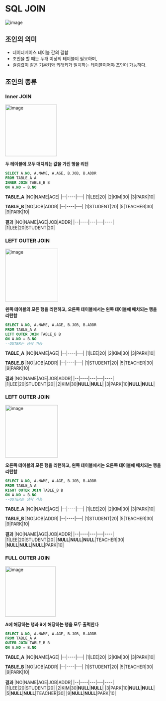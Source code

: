 # SQL JOIN

![image](https://user-images.githubusercontent.com/36829127/169657037-e67d1a49-1cd3-4ad7-9e8a-e9d326c7e9d2.png)

## 조인의 의미
* 데이터베이스 테이블 간의 결합
* 조인을 할 때는 두개 이상의 테이블이 필요하며,
* 컬럼값이 같은 기본키와 외래키가 일치하는 테이블이어야 조인이 가능하다.

## 조인의 종류

### Inner JOIN

<img width="166" alt="image" src="https://user-images.githubusercontent.com/36829127/169674701-407b3472-9db6-426b-a623-cf1347ca68ec.png">

**두 테이블에 모두 매치되는 값을 가진 행을 리턴**

```sql
SELECT A.NO, A.NAME, A.AGE, B.JOB, B.ADDR
FROM TABLE_A A
INNER JOIN TABLE_B B
ON A.NO = B.NO
```
**TABLE_A**
|NO|NAME|AGE|
|--|----|---|
|1|LEE|20|
|2|KIM|30|
|3|PARK|10|


**TABLE_B**
|NO|JOB|ADDR|
|--|----|---|
|1|STUDENT|20|
|5|TEACHER|30|
|9|PARK|10|

**결과**
|NO|NAME|AGE|JOB|ADDR|
|--|----|---|---|----|
|1|LEE|20|STUDENT|20|


### LEFT OUTER JOIN

<img width="170" alt="image" src="https://user-images.githubusercontent.com/36829127/169660126-071cf061-45b3-45f0-9f84-2471952b3f74.png">

**왼쪽 테이블의 모든 행을 리턴하고, 오른쪽 테이블에서는 왼쪽 테이블에 매치되는 행을 리턴함**

```sql
SELECT A.NO, A.NAME, A.AGE, B.JOB, B.ADDR
FROM TABLE_A A
LEFT OUTER JOIN TABLE_B B
ON A.NO = B.NO
--OUTER는 생략 가능
```
**TABLE_A**
|NO|NAME|AGE|
|--|----|---|
|1|LEE|20|
|2|KIM|30|
|3|PARK|10|


**TABLE_B**
|NO|JOB|ADDR|
|--|----|---|
|1|STUDENT|20|
|5|TEACHER|30|
|9|PARK|10|

**결과**
|NO|NAME|AGE|JOB|ADDR|
|--|----|---|---|----|
|1|LEE|20|STUDENT|20|
|2|KIM|30|**NULL**|**NULL**|
|3|PARK|10|**NULL**|**NULL**|

### LEFT OUTER JOIN

<img width="169" alt="image" src="https://user-images.githubusercontent.com/36829127/169673830-2105570b-aee9-4287-a844-2b80152de840.png">


**오른쪽 테이블의 모든 행을 리턴하고, 왼쪽 테이블에서는 오른쪽 테이블에 매치되는 행을 리턴함**

```sql
SELECT A.NO, A.NAME, A.AGE, B.JOB, B.ADDR
FROM TABLE_A A
RIGHT OUTER JOIN TABLE_B B
ON A.NO = B.NO
--OUTER는 생략 가능
```
**TABLE_A**
|NO|NAME|AGE|
|--|----|---|
|1|LEE|20|
|2|KIM|30|
|3|PARK|10|


**TABLE_B**
|NO|JOB|ADDR|
|--|----|---|
|1|STUDENT|20|
|5|TEACHER|30|
|9|PARK|10|

**결과**
|NO|NAME|AGE|JOB|ADDR|
|--|----|---|---|----|
|1|LEE|20|STUDENT|20|
|**NULL**|**NULL**|**NULL**|TEACHER|30|
|**NULL**|**NULL**|**NULL**|PARK|10|


### FULL OUTER JOIN

<img width="162" alt="image" src="https://user-images.githubusercontent.com/36829127/169674745-54c68991-1768-4cd3-ad5a-012ac50c0a70.png">

**A에 해당하는 행과 B에 해당하는 행을 모두 출력한다**


```sql
SELECT A.NO, A.NAME, A.AGE, B.JOB, B.ADDR
FROM TABLE_A A
OUTER JOIN TABLE_B B
ON A.NO = B.NO
```

**TABLE_A**
|NO|NAME|AGE|
|--|----|---|
|1|LEE|20|
|2|KIM|30|
|3|PARK|10|


**TABLE_B**
|NO|JOB|ADDR|
|--|----|---|
|1|STUDENT|20|
|5|TEACHER|30|
|9|PARK|10|

**결과**
|NO|NAME|AGE|JOB|ADDR|
|--|----|---|---|----|
|1|LEE|20|STUDENT|20|
|2|KIM|30|**NULL**|**NULL**|
|3|PARK|10|**NULL**|**NULL**|
|5|**NULL**|**NULL**|TEACHER|30|
|9|**NULL**|**NULL**|PARK|10|

